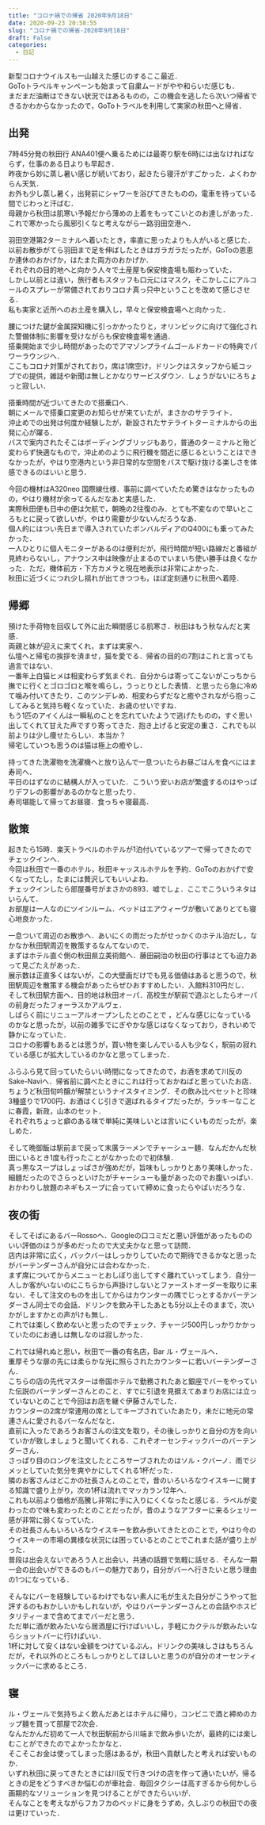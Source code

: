 ```yaml
---
title: "コロナ禍での帰省 2020年9月18日"
date: 2020-09-23 20:58:55
slug: "コロナ禍での帰省-2020年9月18日"
draft: False
categories:
  - 日記
---
```


新型コロナウイルスも一山越えた感じのするここ最近．  
GoToトラベルキャンペーンも始まって自粛ムードがやや和らいだ感じも．  
まだまだ油断はできない状況ではあるものの，この機会を逃したら次いつ帰省できるかわからなかったので，GoToトラベルを利用して実家の秋田へと帰省．

## 出発

7時45分発の秋田行 ANA401便へ乗るためには最寄り駅を6時には出なければならず，仕事のある日よりも早起き．  
昨夜から妙に蒸し暑い感じが続いており，起きたら寝汗がすごかった．よくわからん天気．  
お外も少し蒸し暑く，出発前にシャワーを浴びてきたものの，電車を待っている間でじわっと汗ばむ．  
母親から秋田は肌寒い予報だから薄めの上着をもってこいとのお達しがあった．  
これで寒かったら風邪引くなと考えながら一路羽田空港へ．

羽田空港第2ターミナルへ着いたとき，率直に思ったよりも人がいると感じた．  
以前お散歩がてら羽田まで足を伸ばしたときはガラガラだったが，GoToの恩恵か連休のおかげか，はたまた両方のおかげか．  
それぞれの目的地へと向かう人々で土産屋も保安検査場も賑わっていた．  
しかし以前とは違い，旅行者もスタッフも口元にはマスク，そこかしこにアルコールのスプレーが常備されておりコロナ真っ只中ということを改めて感じさせる．  
私も実家と近所へのお土産を購入し，早々と保安検査場へと向かった．

腰につけた鍵が金属探知機に引っかかったりと，オリンピックに向けて強化された警備体制に影響を受けながらも保安検査場を通過．  
搭乗開始まで少し時間があったのでアマゾンプライムゴールドカードの特典でパワーラウンジへ．  
ここもコロナ対策がされており，席は1席空け，ドリンクはスタッフから紙コップでの提供，雑誌や新聞は無しとかなりサービスダウン．しょうがないにろちょっと寂しい．

搭乗時間が近づいてきたので搭乗口へ．  
朝にメールで搭乗口変更のお知らせが来ていたが，まさかのサテライト．  
沖止めでの出発は何度か経験したが，新設されたサテライトターミナルからの出発に心が躍る．  
バスで案内されたそこはボーディングブリッジもあり，普通のターミナルと殆ど変わらず快適なもので，沖止めのように飛行機を間近に感じるということはできなかったが，やはり空港内という非日常的な空間をバスで駆け抜ける楽しさを体感できるのはいいと思う．

今回の機材はA320neo 国際線仕様．事前に調べていたため驚きはなかったものの，やはり機材が余ってるんだなあと実感した．  
実際秋田便も日中の便は欠航で，朝晩の2往復のみ．とても不変なので早いところもとに戻って欲しいが，やはり需要が少ないんだろうなあ．  
個人的にはつい先日まで導入されていたボンバルディアのQ400にも乗ってみたかった．  
一人ひとりに個人モニターがあるのは便利だが，飛行時間が短い路線だと番組が見終わらないし，アナウンス中は映像が止まるのでいまいち使い勝手は良くなかった．ただ，機体前方・下方カメラと現在地表示は非常によかった．  
秋田に近づくにつれ少し揺れが出てきつつも，ほぼ定刻通りに秋田へ着陸．

## 帰郷

預けた手荷物を回収して外に出た瞬間感じる肌寒さ．秋田はもう秋なんだと実感．  
両親と妹が迎えに来てくれ，まずは実家へ．  
仏壇へと帰宅の挨拶を済ませ，猫を愛でる．帰省の目的の7割はこれと言っても過言ではない．  
一番年上白猫ヒメは相変わらず気まぐれ．自分からは寄ってこないがこっちから撫でに行くとゴロゴロと喉を鳴らし，うっとりとした表情．と思ったら急に冷めて噛み付いてきたり．このツンデレめ．相変わらずだなと癒やされながら抱っこしてみると気持ち軽くなっていた．お歳のせいですね．  
もう1匹のアイくんは一瞬私のことを忘れていたようで逃げたものの，すぐ思い出してくれて甘えた声ですり寄ってきた．抱き上げると安定の重さ．これでも以前よりは少し痩せたらしい．本当か？  
帰宅していつも思うのは猫は極上の癒やし．

持ってきた洗濯物を洗濯機へと放り込んで一息ついたらお昼ごはんを食べにはま寿司へ．  
平日のはずなのに結構人が入っていた．こういう安いお店が繁盛するのはやっぱりデフレの影響があるのかなと思ったり．  
寿司堪能して帰ってお昼寝．食っちゃ寝最高．

## 散策

起きたら15時．楽天トラベルのホテルが1泊付いているツアーで帰ってきたのでチェックインへ．  
今回は秋田で一番のホテル，秋田キャッスルホテルを予約．GoToのおかげで安くなってたし，たまには贅沢してもいいよね．  
チェックインしたら部屋番号がまさかの893．嘘でしょ．ここでこういうネタはいらんて．  
お部屋は一人なのにツインルーム．ベッドはエアウィーヴが敷いてありとても寝心地良かった．

一息ついて周辺のお散歩へ．あいにくの雨だったがせっかくのホテル泊だし，なかなか秋田駅周辺を散策するなんてないので．  
まずはホテル直ぐ側の秋田県立美術館へ．藤田嗣治の秋田の行事はとても迫力あって見ごたえがあった．  
展示数は正直多くはないが，この大壁画だけでも見る価値はあると思うので，秋田駅周辺を散策する機会があったらぜひおすすめしたい．入館料310円だし．  
そして秋田駅方面へ．目的地は秋田オーパ．高校生が駅前で遊ぶとしたらオーパの前身だったフォーラスかアルヴェ．  
しばらく前にリニューアルオープンしたとのことで ，どんな感じになっているのかなと思ったが，以前の雑多でにぎやかな感じはなくなっており，きれいめで静かになっていた．  
コロナの影響もあるとは思うが，買い物を楽しんでいる人も少なく，駅前の寂れている感じが拡大しているのかなと思ってしまった．

ふらふら見て回っていたらいい時間になってきたので，お酒を求めて川反のSake-Naviへ．帰省前に調べたときにこれは行っておかねばと思っていたお店．  
ちょうど秋田旬吟醸が解禁というナイスタイミング．その飲み比べセットと珍味3種盛りで1700円．お酒はくじ引きで選ばれるタイプだったが，ラッキーなことに春霞，新政，山本のセット．  
それぞれちょっと癖のある味で単純に美味しいとは言いにくいものだったが，楽しめた．

そして晩御飯は駅前まで戻って末廣ラーメンでチャーシュー麺．なんだかんだ秋田にいるとき1度も行ったことがなかったので初体験．  
真っ黒なスープはしょっぱさが強めだが，旨味もしっかりとあり美味しかった．細麺だったのでさらっといけたがチャーシューも量があったのでお腹いっぱい．  
おかわりし放題のネギもスープに合っていて締めに食ったらやばいだろうな．

## 夜の街

そしてそばにあるバーRossoへ．Googleの口コミだと悪い評価があったもののいい評価のほうが多めだったので大丈夫かなと思って訪問．  
店内は非常に広く，バックバーはしっかりしていたので期待できるかなと思ったがバーテンダーさんが自分には合わなかった．  
まず席についてからメニューとおしぼり出してすぐ離れていってしまう．自分一人しか客がいないのにこちらから声掛けしないとファーストオーダーを取りに来ない．そして注文のものを出してからはカウンターの隅でじっとするかバーテンダーさん同士での会話．ドリンクを飲み干したあとも5分以上そのままで，次いかがしますかとの声がけも無し．  
これでは楽しく飲めないと思ったのでチェック．チャージ500円しっかりかかっていたのにお通しは無しなのは寂しかった．

これでは帰れぬと思い，秋田で一番の有名店，Bar ル・ヴェールへ．  
重厚そうな扉の先には柔らかな光に照らされたカウンターに若いバーテンダーさん．  
こちらの店の先代マスターは帝国ホテルで勤務されたあと銀座でバーをやっていた伝説のバーテンダーさんとのこと．すでに引退を見据えてあまりお店には立っていないとのことで今回はお店を継ぐ伊藤さんでした．  
カウンターの2席が常連用の席としてキープされていたあたり，未だに地元の常連さんに愛されるバーなんだなと．  
直前に入ったであろうお客さんの注文を取り，その後しっかりと自分の方を向いていかが致しましょうと聞いてくれる．これぞオーセンティックバーのバーテンダーさん．  
さっぱり目のロングを注文したところサーブされたのはソル・クバーノ．雨でジメッとしていた気分を爽やかにしてくれる1杯だった．  
隣のお客さんはどこかの社長さんとのことで，昔のいろいろなウイスキーに関する知識で盛り上がり，次の1杯は流れでマッカラン12年へ．  
これも以前より価格が高騰し非常に手に入りにくくなったと感じる．ラベルが変わったので味も変わったとのことだったが，昔のようなアフターに来るシェリー感が非常に弱くなっていた．  
その社長さんもいろいろなウイスキーを飲み歩いてきたとのことで，やはり今のウイスキーの市場の異様な状況には困っているとのことでこれまた話が盛り上がった．  
普段は出会えないであろう人と出会い，共通の話題で気軽に話せる．そんな一期一会の出会いができるのもバーの魅力であり，自分がバーへ行きたいと思う理由の1つになっている．

そんなにバーを経験しているわけでもない素人に毛が生えた自分がこうやって批評するのもおかしいかもしれないが，やはりバーテンダーさんとの会話やホスピタリティーまで含めてまでバーだと思う．  
ただ単に酒が飲みたいなら居酒屋に行けばいいし，手軽にカクテルが飲みたいならショットバーに行けばいい．  
1杯に対して安くはない金額をつけているぶん，ドリンクの美味しさはもちろんだが，それ以外のところもしっかりとしてほしいと思うのが自分のオーセンティックバーに求めるところ．

## 寝

ル・ヴェールで気持ちよく飲んだあとはホテルに帰り，コンビニで酒と締めのカップ麺を買って部屋で2次会．  
なんだかんだ初めて一人で秋田駅前から川端まで飲み歩いたが，最終的には楽しむことができたのでよかったかなと．  
そこそこお金は使ってしまった感はあるが，秋田へ貢献したと考えれば安いものか．  
いずれ秋田に戻ってきたときには川反で行きつけの店を作って通いたいが，帰るときの足をどうすべきか悩むのが車社会．毎回タクシーは高すぎるから何かしら画期的なソリューションを見つけることができたらいいが．  
そんなことを考えながらフカフカのベッドに身をうずめ，久しぶりの秋田での夜は更けていった．
